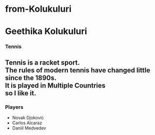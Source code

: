 # from-Kolukuluri
# Geethika Kolukuluri
### Tennis

Tennis is a **racket** sport.<br>
The **rules** of modern tennis have changed little since the 1890s.<br>
It is played in Multiple Countries<br>
so I like it.
---
### Players
- Novak Djokovic
- Carlos Alcaraz
- Daniil Medvedev
